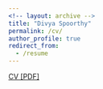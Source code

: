 ```yaml
---
<!-- layout: archive -->
title: "Divya Spoorthy"
permalink: /cv/
author_profile: true
redirect_from:
  - /resume
---
```




[CV [PDF]](https://divyaspoorthy.github.io/files/Divya_Spoorthy_Resume.pdf)

<!-- <embed src="http://lantaoyu.com/files/lantaoyu_cv.pdf" width="650" height="1800" type='application/pdf'> -->
